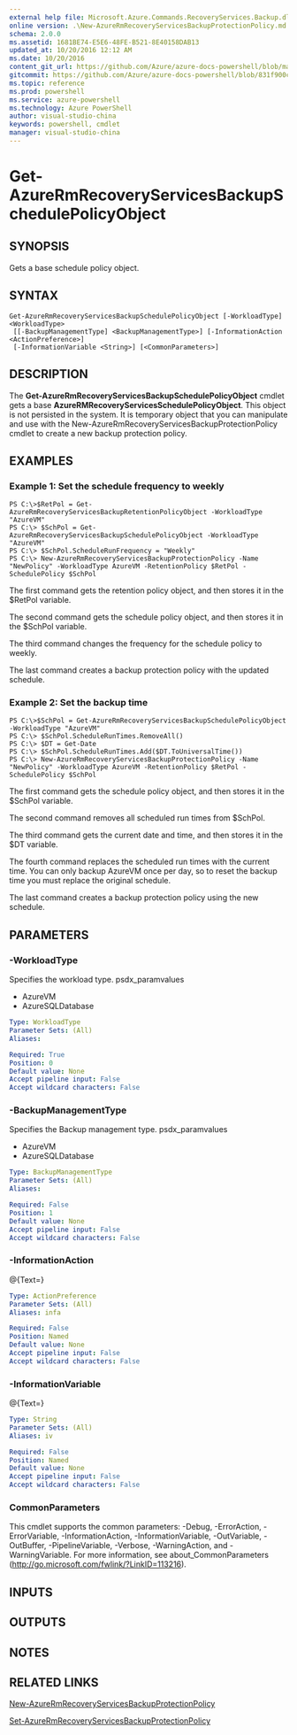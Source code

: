 ```yaml
---
external help file: Microsoft.Azure.Commands.RecoveryServices.Backup.dll-Help.xml
online version: .\New-AzureRmRecoveryServicesBackupProtectionPolicy.md
schema: 2.0.0
ms.assetid: 1681BE74-E5E6-48FE-B521-8E40158DAB13
updated_at: 10/20/2016 12:12 AM
ms.date: 10/20/2016
content_git_url: https://github.com/Azure/azure-docs-powershell/blob/master/azureps-cmdlets-docs/ResourceManager/AzureRM.RecoveryServices.Backup/v1.0.4/Get-AzureRmRecoveryServicesBackupSchedulePolicyObject.md
gitcommit: https://github.com/Azure/azure-docs-powershell/blob/831f900c1a4babea8fcc8817cfbc25252a1aa872/azureps-cmdlets-docs/ResourceManager/AzureRM.RecoveryServices.Backup/v1.0.4/Get-AzureRmRecoveryServicesBackupSchedulePolicyObject.md
ms.topic: reference
ms.prod: powershell
ms.service: azure-powershell
ms.technology: Azure PowerShell
author: visual-studio-china
keywords: powershell, cmdlet
manager: visual-studio-china
---
```


# Get-AzureRmRecoveryServicesBackupSchedulePolicyObject

## SYNOPSIS
Gets a base schedule policy object.

## SYNTAX

```
Get-AzureRmRecoveryServicesBackupSchedulePolicyObject [-WorkloadType] <WorkloadType>
 [[-BackupManagementType] <BackupManagementType>] [-InformationAction <ActionPreference>]
 [-InformationVariable <String>] [<CommonParameters>]
```

## DESCRIPTION
The **Get-AzureRmRecoveryServicesBackupSchedulePolicyObject** cmdlet gets a base **AzureRMRecoveryServicesSchedulePolicyObject**.
This object is not persisted in the system.
It is temporary object that you can manipulate and use with the New-AzureRmRecoveryServicesBackupProtectionPolicy cmdlet to create a new backup protection policy.

## EXAMPLES

### Example 1: Set the schedule frequency to weekly
```
PS C:\>$RetPol = Get-AzureRmRecoveryServicesBackupRetentionPolicyObject -WorkloadType "AzureVM" 
PS C:\> $SchPol = Get-AzureRmRecoveryServicesBackupSchedulePolicyObject -WorkloadType "AzureVM" 
PS C:\> $SchPol.ScheduleRunFrequency = "Weekly"
PS C:\> New-AzureRmRecoveryServicesBackupProtectionPolicy -Name "NewPolicy" -WorkloadType AzureVM -RetentionPolicy $RetPol -SchedulePolicy $SchPol
```

The first command gets the retention policy object, and then stores it in the $RetPol variable.

The second command gets the schedule policy object, and then stores it in the $SchPol variable.

The third command changes the frequency for the schedule policy to weekly.

The last command creates a backup protection policy with the updated schedule.

### Example 2: Set the backup time
```
PS C:\>$SchPol = Get-AzureRmRecoveryServicesBackupSchedulePolicyObject -WorkloadType "AzureVM" 
PS C:\> $SchPol.ScheduleRunTimes.RemoveAll()
PS C:\> $DT = Get-Date
PS C:\> $SchPol.ScheduleRunTimes.Add($DT.ToUniversalTime())
PS C:\> New-AzureRmRecoveryServicesBackupProtectionPolicy -Name "NewPolicy" -WorkloadType AzureVM -RetentionPolicy $RetPol -SchedulePolicy $SchPol
```

The first command gets the schedule policy object, and then stores it in the $SchPol variable.

The second command removes all scheduled run times from $SchPol.

The third command gets the current date and time, and then stores it in the $DT variable.

The fourth command replaces the scheduled run times with the current time.
You can only backup AzureVM once per day, so to reset the backup time you must replace the original schedule.

The last command creates a backup protection policy using the new schedule.

## PARAMETERS

### -WorkloadType
Specifies the workload type.
psdx_paramvalues

- AzureVM 
- AzureSQLDatabase

```yaml
Type: WorkloadType
Parameter Sets: (All)
Aliases: 

Required: True
Position: 0
Default value: None
Accept pipeline input: False
Accept wildcard characters: False
```

### -BackupManagementType
Specifies the Backup management type.
psdx_paramvalues

- AzureVM 
- AzureSQLDatabase

```yaml
Type: BackupManagementType
Parameter Sets: (All)
Aliases: 

Required: False
Position: 1
Default value: None
Accept pipeline input: False
Accept wildcard characters: False
```

### -InformationAction
@{Text=}

```yaml
Type: ActionPreference
Parameter Sets: (All)
Aliases: infa

Required: False
Position: Named
Default value: None
Accept pipeline input: False
Accept wildcard characters: False
```

### -InformationVariable
@{Text=}

```yaml
Type: String
Parameter Sets: (All)
Aliases: iv

Required: False
Position: Named
Default value: None
Accept pipeline input: False
Accept wildcard characters: False
```

### CommonParameters
This cmdlet supports the common parameters: -Debug, -ErrorAction, -ErrorVariable, -InformationAction, -InformationVariable, -OutVariable, -OutBuffer, -PipelineVariable, -Verbose, -WarningAction, and -WarningVariable. For more information, see about_CommonParameters (http://go.microsoft.com/fwlink/?LinkID=113216).

## INPUTS

## OUTPUTS

## NOTES

## RELATED LINKS

[New-AzureRmRecoveryServicesBackupProtectionPolicy](.\New-AzureRmRecoveryServicesBackupProtectionPolicy.md)

[Set-AzureRmRecoveryServicesBackupProtectionPolicy](.\Set-AzureRmRecoveryServicesBackupProtectionPolicy.md)


